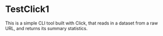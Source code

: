 # TestClick1
This is a simple CLI tool built with Click, that reads in a dataset from a raw URL, and returns its summary statistics.